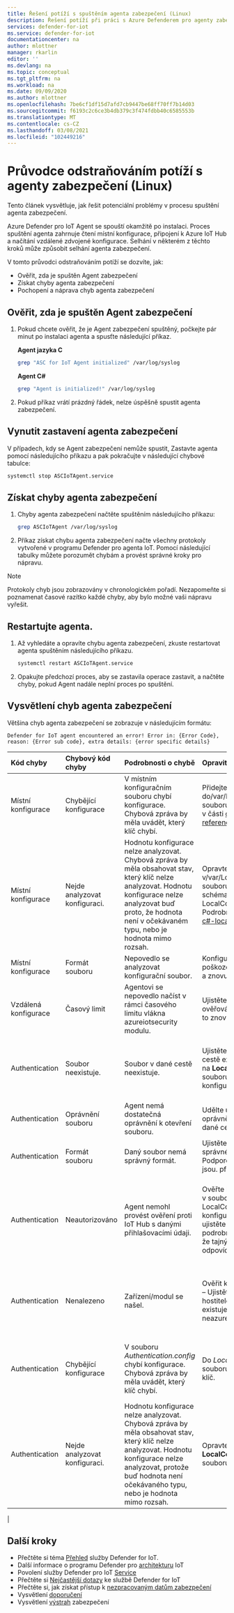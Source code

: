 ```yaml
---
title: Řešení potíží s spuštěním agenta zabezpečení (Linux)
description: Řešení potíží při práci s Azure Defenderem pro agenty zabezpečení IoT pro Linux
services: defender-for-iot
ms.service: defender-for-iot
documentationcenter: na
author: mlottner
manager: rkarlin
editor: ''
ms.devlang: na
ms.topic: conceptual
ms.tgt_pltfrm: na
ms.workload: na
ms.date: 09/09/2020
ms.author: mlottner
ms.openlocfilehash: 7be6cf1df15d7afd7cb9447be68ff70ff7b14d03
ms.sourcegitcommit: f6193c2c6ce3b4db379c3f474fdbb40c6585553b
ms.translationtype: MT
ms.contentlocale: cs-CZ
ms.lasthandoff: 03/08/2021
ms.locfileid: "102449216"
---
```

# <a name="security-agent-troubleshoot-guide-linux"></a>Průvodce odstraňováním potíží s agenty zabezpečení (Linux)

Tento článek vysvětluje, jak řešit potenciální problémy v procesu spuštění agenta zabezpečení.

Azure Defender pro IoT Agent se spouští okamžitě po instalaci. Proces spuštění agenta zahrnuje čtení místní konfigurace, připojení k Azure IoT Hub a načítání vzdálené zdvojené konfigurace. Selhání v některém z těchto kroků může způsobit selhání agenta zabezpečení.

V tomto průvodci odstraňováním potíží se dozvíte, jak:

- Ověřit, zda je spuštěn Agent zabezpečení
- Získat chyby agenta zabezpečení
- Pochopení a náprava chyb agenta zabezpečení

## <a name="validate-if-the-security-agent-is-running"></a>Ověřit, zda je spuštěn Agent zabezpečení

1. Pokud chcete ověřit, že je Agent zabezpečení spuštěný, počkejte pár minut po instalaci agenta a spusťte následující příkaz.
     <br>

    **Agent jazyka C**

    ```bash
    grep "ASC for IoT Agent initialized" /var/log/syslog
    ```

    **Agent C#**

    ```bash
    grep "Agent is initialized!" /var/log/syslog
    ```

1. Pokud příkaz vrátí prázdný řádek, nelze úspěšně spustit agenta zabezpečení.

## <a name="force-stop-the-security-agent"></a>Vynutit zastavení agenta zabezpečení

V případech, kdy se Agent zabezpečení nemůže spustit, Zastavte agenta pomocí následujícího příkazu a pak pokračujte v následující chybové tabulce:

```bash
systemctl stop ASCIoTAgent.service
```

## <a name="get-security-agent-errors"></a>Získat chyby agenta zabezpečení

1. Chyby agenta zabezpečení načtěte spuštěním následujícího příkazu:

    ```bash
    grep ASCIoTAgent /var/log/syslog
    ```

1. Příkaz získat chybu agenta zabezpečení načte všechny protokoly vytvořené v programu Defender pro agenta IoT. Pomocí následující tabulky můžete porozumět chybám a provést správné kroky pro nápravu.

> [!Note]
> Protokoly chyb jsou zobrazovány v chronologickém pořadí. Nezapomeňte si poznamenat časové razítko každé chyby, aby bylo možné vaši nápravu vyřešit.

## <a name="restart-the-agent"></a>Restartujte agenta.

1. Až vyhledáte a opravíte chybu agenta zabezpečení, zkuste restartovat agenta spuštěním následujícího příkazu.

    ```bash
    systemctl restart ASCIoTAgent.service
    ```

1. Opakujte předchozí proces, aby se zastavila operace zastavit, a načtěte chyby, pokud Agent nadále neplní proces po spuštění.

## <a name="understand-security-agent-errors"></a>Vysvětlení chyb agenta zabezpečení

Většina chyb agenta zabezpečení se zobrazuje v následujícím formátu:

```
Defender for IoT agent encountered an error! Error in: {Error Code}, reason: {Error sub code}, extra details: {error specific details}
```

| Kód chyby | Chybový kód chyby | Podrobnosti o chybě | Opravit C | Opravit C # |
|:-----------|:---------------|:--------|:------------|:------------|
| Místní konfigurace | Chybějící konfigurace | V místním konfiguračním souboru chybí konfigurace. Chybová zpráva by měla uvádět, který klíč chybí. | Přidejte chybějící klíč do/var/LocalConfiguration.jsv souboru. Podrobnosti najdete v části [cs-localconfig-reference](azure-iot-security-local-configuration-c.md) .| Do souboru General.config přidejte chybějící klíč. Podrobnosti najdete v tématu [c#-localconfig-reference](azure-iot-security-local-configuration-csharp.md) . |
| Místní konfigurace | Nejde analyzovat konfiguraci. | Hodnotu konfigurace nelze analyzovat. Chybová zpráva by měla obsahovat stav, který klíč nelze analyzovat. Hodnotu konfigurace nelze analyzovat buď proto, že hodnota není v očekávaném typu, nebo je hodnota mimo rozsah. | Opravte hodnotu klíče v/var/LocalConfiguration.jsv souboru tak, aby odpovídala schématu LocalConfiguration. Podrobnosti najdete v tématu [c#-localconfig-reference](azure-iot-security-local-configuration-csharp.md) . |  Opravte hodnotu klíče v souboru General.config tak, aby odpovídala schématu. Podrobnosti najdete v části [cs-localconfig-reference](azure-iot-security-local-configuration-c.md) .|
| Místní konfigurace | Formát souboru | Nepovedlo se analyzovat konfigurační soubor. | Konfigurační soubor je poškozený, Stáhněte agenta a znovu ho nainstalujte. | |
| Vzdálená konfigurace | Časový limit | Agentovi se nepovedlo načíst v rámci časového limitu vlákna azureiotsecurity modulu. | Ujistěte se, že je konfigurace ověřování správná, a zkuste to znovu. | Agentovi se nepovedlo načíst v rámci časového limitu vlákna modulu azureiotsecurity. | Ujistěte se, že je konfigurace ověřování správná, a zkuste to znovu. |
| Authentication | Soubor neexistuje. | Soubor v dané cestě neexistuje. | Ujistěte se, že soubor v dané cestě existuje, nebo přejděte na **LocalConfiguration.jsv** souboru a změňte konfiguraci **FilePath** . | Zajistěte, aby soubor v dané cestě existoval, nebo přejděte do souboru **Authentication.config** a změňte konfiguraci **FilePath** .|
| Authentication | Oprávnění souboru | Agent nemá dostatečná oprávnění k otevření souboru. | Udělte uživateli **asciotagent** oprávnění ke čtení souboru v dané cestě. | Ujistěte se, že je soubor přístupný. |
| Authentication | Formát souboru | Daný soubor nemá správný formát. | Ujistěte se, že je soubor ve správném formátu. Podporované typy souborů jsou. pfx a. pem. | Ujistěte se, že je soubor platným souborem certifikátu. |
| Authentication | Neautorizováno | Agent nemohl provést ověření proti IoT Hub s danými přihlašovacími údaji. | Ověřte konfiguraci ověřování v souboru LocalConfiguration, Projděte konfiguraci ověřování a ujistěte se, že jsou všechny podrobnosti správné, ověřte, že tajný klíč v souboru odpovídá ověřené identitě. | Ověřte konfiguraci ověřování v Authentication.config, Projděte si konfiguraci ověřování a ujistěte se, že jsou všechny podrobnosti správné, a ověřte, že tajný klíč v souboru odpovídá ověřené identitě.
| Authentication | Nenalezeno | Zařízení/modul se našel. | Ověřit konfiguraci ověřování – Ujistěte se, že je název hostitele správný, že zařízení existuje v IoT Hub a má neazureiotsecurityý modul. |  Ověřit konfiguraci ověřování – Ujistěte se, že je název hostitele správný, že zařízení existuje v IoT Hub a má neazureiotsecurityý modul. |
| Authentication | Chybějící konfigurace | V souboru *Authentication.config* chybí konfigurace. Chybová zpráva by měla uvádět, který klíč chybí. | Do *LocalConfiguration.js* souboru přidejte chybějící klíč.| Do souboru *Authentication.config* přidejte chybějící klíč. Podrobnosti najdete v tématu [c#-localconfig-reference](azure-iot-security-local-configuration-csharp.md) . |
| Authentication | Nejde analyzovat konfiguraci. | Hodnotu konfigurace nelze analyzovat. Chybová zpráva by měla obsahovat stav, který klíč nelze analyzovat. Hodnotu konfigurace nelze analyzovat, protože buď hodnota není očekávaného typu, nebo je hodnota mimo rozsah. |Opravte hodnotu klíče v **LocalConfiguration.jsv** souboru. |Opravte hodnotu klíče v souboru **Authentication.config** tak, aby odpovídala schématu. Další informace najdete v tématu [cs-localconfig-reference](azure-iot-security-local-configuration-c.md) .|
|

## <a name="next-steps"></a>Další kroky

- Přečtěte si téma [Přehled](overview.md) služby Defender for IoT.
- Další informace o programu Defender pro [architekturu](architecture.md) IoT
- Povolení služby Defender pro IoT [Service](quickstart-onboard-iot-hub.md)
- Přečtěte si [Nejčastější dotazy](resources-frequently-asked-questions.md) ke službě Defender for IoT
- Přečtěte si, jak získat přístup k [nezpracovaným datům zabezpečení](how-to-security-data-access.md)
- Vysvětlení [doporučení](concept-recommendations.md)
- Vysvětlení [výstrah](concept-security-alerts.md) zabezpečení
